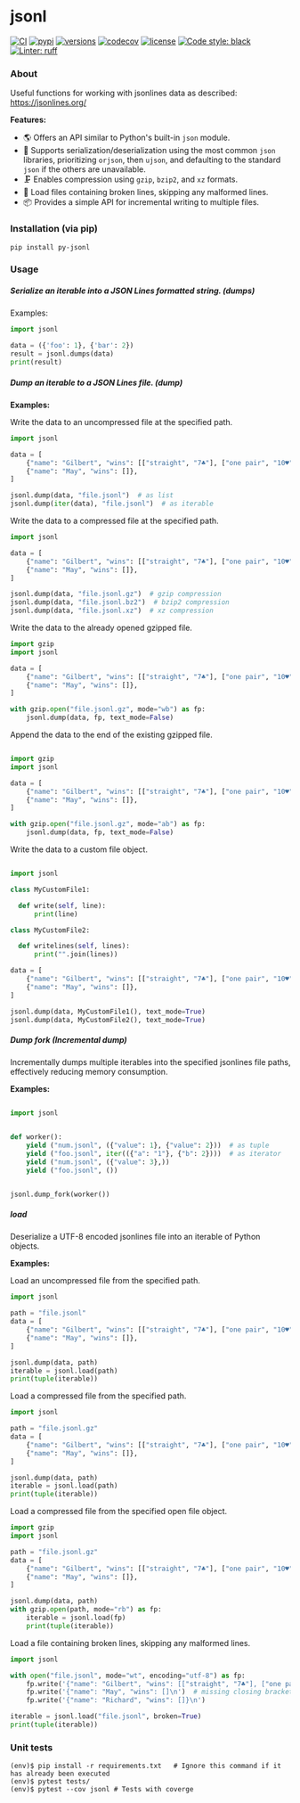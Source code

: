 # jsonl

[![CI](https://github.com/rmoralespp/jsonl/workflows/CI/badge.svg)](https://github.com/rmoralespp/jsonl/actions?query=event%3Arelease+workflow%3ACI)
[![pypi](https://img.shields.io/pypi/v/py-jsonl.svg)](https://pypi.python.org/pypi/py-jsonl)
[![versions](https://img.shields.io/pypi/pyversions/py-jsonl.svg)](https://github.com/rmoralespp/jsonl)
[![codecov](https://codecov.io/gh/rmoralespp/jsonl/branch/main/graph/badge.svg)](https://app.codecov.io/gh/rmoralespp/jsonl)
[![license](https://img.shields.io/github/license/rmoralespp/jsonl.svg)](https://github.com/rmoralespp/jsonl/blob/main/LICENSE)
[![Code style: black](https://img.shields.io/badge/code%20style-black-000000.svg)](https://github.com/psf/black)
[![Linter: ruff](https://img.shields.io/badge/linter-_ruff-orange)](https://github.com/charliermarsh/ruff)

### About

Useful functions for working with jsonlines data as described: https://jsonlines.org/

**Features:**

- 🌎 Offers an API similar to Python's built-in `json` module.
- 🚀 Supports serialization/deserialization using the most common `json` libraries, prioritizing `orjson`, then `ujson`,
  and defaulting to the standard `json` if the others are unavailable.
- 🗜️ Enables compression using `gzip`, `bzip2`, and `xz` formats.
- 🔧 Load files containing broken lines, skipping any malformed lines.
- 📦 Provides a simple API for incremental writing to multiple files.

### Installation (via pip)

```pip install py-jsonl```

### Usage

##### Serialize an iterable into a JSON Lines formatted string. (dumps)

Examples:

```python
import jsonl

data = ({'foo': 1}, {'bar': 2})
result = jsonl.dumps(data)
print(result)
```

##### Dump an iterable to a JSON Lines file. (dump)

**Examples:**

Write the data to an uncompressed file at the specified path.

```python
import jsonl

data = [
    {"name": "Gilbert", "wins": [["straight", "7♣"], ["one pair", "10♥"]]},
    {"name": "May", "wins": []},
]

jsonl.dump(data, "file.jsonl")  # as list
jsonl.dump(iter(data), "file.jsonl")  # as iterable
```

Write the data to a compressed file at the specified path.

```python
import jsonl

data = [
    {"name": "Gilbert", "wins": [["straight", "7♣"], ["one pair", "10♥"]]},
    {"name": "May", "wins": []},
]

jsonl.dump(data, "file.jsonl.gz")  # gzip compression
jsonl.dump(data, "file.jsonl.bz2")  # bzip2 compression
jsonl.dump(data, "file.jsonl.xz")  # xz compression
```

Write the data to the already opened gzipped file.

```python
import gzip
import jsonl

data = [
    {"name": "Gilbert", "wins": [["straight", "7♣"], ["one pair", "10♥"]]},
    {"name": "May", "wins": []},
]

with gzip.open("file.jsonl.gz", mode="wb") as fp:
    jsonl.dump(data, fp, text_mode=False)
```

Append the data to the end of the existing gzipped file.

```python

import gzip
import jsonl

data = [
    {"name": "Gilbert", "wins": [["straight", "7♣"], ["one pair", "10♥"]]},
    {"name": "May", "wins": []},
]

with gzip.open("file.jsonl.gz", mode="ab") as fp:
    jsonl.dump(data, fp, text_mode=False)
```

Write the data to a custom file object.

```python

import jsonl

class MyCustomFile1:

  def write(self, line):
      print(line)

class MyCustomFile2:

  def writelines(self, lines):
      print("".join(lines))

data = [
    {"name": "Gilbert", "wins": [["straight", "7♣"], ["one pair", "10♥"]]},
    {"name": "May", "wins": []},
]

jsonl.dump(data, MyCustomFile1(), text_mode=True)
jsonl.dump(data, MyCustomFile2(), text_mode=True)
```

##### Dump fork (Incremental dump)

Incrementally dumps multiple iterables into the specified jsonlines file paths,
effectively reducing memory consumption.

**Examples:**

```python

import jsonl


def worker():
    yield ("num.jsonl", ({"value": 1}, {"value": 2}))  # as tuple
    yield ("foo.jsonl", iter(({"a": "1"}, {"b": 2})))  # as iterator
    yield ("num.jsonl", ({"value": 3},))
    yield ("foo.jsonl", ())


jsonl.dump_fork(worker())
```

##### load

Deserialize a UTF-8 encoded jsonlines file into an iterable of Python objects.

**Examples:**

Load an uncompressed file from the specified path.

```python
import jsonl

path = "file.jsonl"
data = [
    {"name": "Gilbert", "wins": [["straight", "7♣"], ["one pair", "10♥"]]},
    {"name": "May", "wins": []},
]

jsonl.dump(data, path)
iterable = jsonl.load(path)
print(tuple(iterable))
```

Load a compressed file from the specified path.

```python
import jsonl

path = "file.jsonl.gz"
data = [
    {"name": "Gilbert", "wins": [["straight", "7♣"], ["one pair", "10♥"]]},
    {"name": "May", "wins": []},
]

jsonl.dump(data, path)
iterable = jsonl.load(path)
print(tuple(iterable))
```

Load a compressed file from the specified open file object.

```python
import gzip
import jsonl

path = "file.jsonl.gz"
data = [
    {"name": "Gilbert", "wins": [["straight", "7♣"], ["one pair", "10♥"]]},
    {"name": "May", "wins": []},
]

jsonl.dump(data, path)
with gzip.open(path, mode="rb") as fp:
    iterable = jsonl.load(fp)
    print(tuple(iterable))
```

Load a file containing broken lines, skipping any malformed lines.

```python
import jsonl

with open("file.jsonl", mode="wt", encoding="utf-8") as fp:
    fp.write('{"name": "Gilbert", "wins": [["straight", "7♣"], ["one pair", "10♥"]}\n')
    fp.write('{"name": "May", "wins": []\n')  # missing closing bracket
    fp.write('{"name": "Richard", "wins": []}\n')

iterable = jsonl.load("file.jsonl", broken=True)
print(tuple(iterable))
```

### Unit tests

```
(env)$ pip install -r requirements.txt   # Ignore this command if it has already been executed
(env)$ pytest tests/
(env)$ pytest --cov jsonl # Tests with coverge
```
